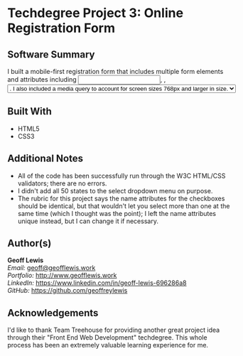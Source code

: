 # Techdegree Project 3: Online Registration Form

## Software Summary

I built a mobile-first registration form that includes multiple form elements and attributes including <input>, <label>, <select>, and <option>.  I also included a media query to account for screen sizes 768px and larger in size.

## Built With

* HTML5
* CSS3

## Additional Notes

* All of the code has been successfully run through the W3C HTML/CSS validators; there are no errors.
* I didn't add all 50 states to the select dropdown menu on purpose.
* The rubric for this project says the name attributes for the checkboxes should be identical, but that wouldn't let you select more than one at the same time (which I thought was the point); I left the name attributes unique instead, but I can change it if necessary.

## Author(s)

**Geoff Lewis**  
*Email:* geoff@geofflewis.work  
*Portfolio:* http://www.geofflewis.work  
*LinkedIn:* https://www.linkedin.com/in/geoff-lewis-696286a8  
*GitHub:* https://github.com/geoffreylewis

## Acknowledgements

I'd like to thank Team Treehouse for providing another great project idea through their "Front End Web Development" techdegree.  This whole process has been an extremely valuable learning experience for me.
